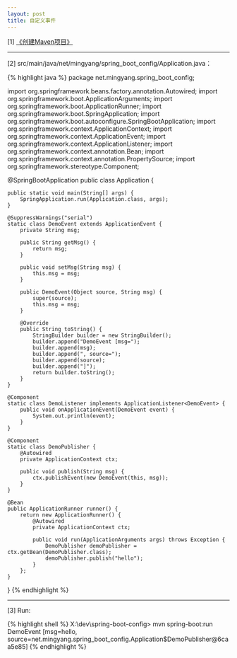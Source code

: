 ```yaml
---
layout: post
title: 自定义事件
---
```


[1] [《创建Maven项目》](/2016/12/28/spring-boot-create-maven-project)

---

[2] src/main/java/net/mingyang/spring_boot_config/Application.java：

{% highlight java %}
package net.mingyang.spring_boot_config;

import org.springframework.beans.factory.annotation.Autowired;
import org.springframework.boot.ApplicationArguments;
import org.springframework.boot.ApplicationRunner;
import org.springframework.boot.SpringApplication;
import org.springframework.boot.autoconfigure.SpringBootApplication;
import org.springframework.context.ApplicationContext;
import org.springframework.context.ApplicationEvent;
import org.springframework.context.ApplicationListener;
import org.springframework.context.annotation.Bean;
import org.springframework.context.annotation.PropertySource;
import org.springframework.stereotype.Component;

@SpringBootApplication
public class Application {
    
    public static void main(String[] args) {
        SpringApplication.run(Application.class, args);
    }
    
    @SuppressWarnings("serial")
    static class DemoEvent extends ApplicationEvent {
        private String msg;
        
        public String getMsg() {
            return msg;
        }
        
        public void setMsg(String msg) {
            this.msg = msg;
        }
        
        public DemoEvent(Object source, String msg) {
            super(source);
            this.msg = msg;
        }

        @Override
        public String toString() {
            StringBuilder builder = new StringBuilder();
            builder.append("DemoEvent [msg=");
            builder.append(msg);
            builder.append(", source=");
            builder.append(source);
            builder.append("]");
            return builder.toString();
        }
    }

    @Component
    static class DemoListener implements ApplicationListener<DemoEvent> {
        public void onApplicationEvent(DemoEvent event) {
            System.out.println(event);
        }
    }
    
    @Component
    static class DemoPublisher {
        @Autowired
        private ApplicationContext ctx;
        
        public void publish(String msg) {
            ctx.publishEvent(new DemoEvent(this, msg));
        }
    }
    
    @Bean
    public ApplicationRunner runner() {
        return new ApplicationRunner() {
            @Autowired
            private ApplicationContext ctx;
            
            public void run(ApplicationArguments args) throws Exception {
                DemoPublisher demoPublisher = ctx.getBean(DemoPublisher.class);
                demoPublisher.publish("hello");
            }
        };
    }  
}
{% endhighlight %}

---

[3] Run:

{% highlight shell %}
X:\dev\spring-boot-config> mvn spring-boot:run
DemoEvent [msg=hello, source=net.mingyang.spring_boot_config.Application$DemoPublisher@6caa5e85]
{% endhighlight %}